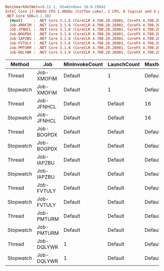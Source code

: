 ``` ini

BenchmarkDotNet=v0.12.1, OS=Windows 10.0.19042
Intel Core i7-8665U CPU 1.90GHz (Coffee Lake), 1 CPU, 8 logical and 4 physical cores
.NET Core SDK=3.1.302
  [Host]     : .NET Core 3.1.6 (CoreCLR 4.700.20.26901, CoreFX 4.700.20.31603), X64 RyuJIT
  Job-XMOFIM : .NET Core 3.1.6 (CoreCLR 4.700.20.26901, CoreFX 4.700.20.31603), X64 RyuJIT
  Job-JFNHCL : .NET Core 3.1.6 (CoreCLR 4.700.20.26901, CoreFX 4.700.20.31603), X64 RyuJIT
  Job-BOGPDX : .NET Core 3.1.6 (CoreCLR 4.700.20.26901, CoreFX 4.700.20.31603), X64 RyuJIT
  Job-IAPZBU : .NET Core 3.1.6 (CoreCLR 4.700.20.26901, CoreFX 4.700.20.31603), X64 RyuJIT
  Job-FVTULY : .NET Core 3.1.6 (CoreCLR 4.700.20.26901, CoreFX 4.700.20.31603), X64 RyuJIT
  Job-PMTURM : .NET Core 3.1.6 (CoreCLR 4.700.20.26901, CoreFX 4.700.20.31603), X64 RyuJIT
  Job-DQLYWR : .NET Core 3.1.6 (CoreCLR 4.700.20.26901, CoreFX 4.700.20.31603), X64 RyuJIT


```
|    Method |        Job | MinInvokeCount | LaunchCount | MaxIterationCount | MaxWarmupIterationCount | MinIterationCount | MinWarmupIterationCount | WarmupCount |         Mean |       Error |      StdDev |       Median |  Gen 0 |  Gen 1 |  Gen 2 | Allocated |
|---------- |----------- |--------------- |------------ |------------------ |------------------------ |------------------ |------------------------ |------------ |-------------:|------------:|------------:|-------------:|-------:|-------:|-------:|----------:|
|    Thread | Job-XMOFIM |        Default |           1 |           Default |                 Default |           Default |                 Default |     Default | 3,875.659 ns |  76.6788 ns | 114.7692 ns | 3,874.363 ns | 0.2594 | 0.2594 | 0.2594 |     192 B |
| Stopwatch | Job-XMOFIM |        Default |           1 |           Default |                 Default |           Default |                 Default |     Default |     6.471 ns |   0.2419 ns |   0.2263 ns |     6.410 ns | 0.0096 |      - |      - |      40 B |
|    Thread | Job-JFNHCL |        Default |     Default |                16 |                 Default |           Default |                 Default |     Default | 3,847.377 ns | 225.7193 ns | 221.6866 ns | 3,811.216 ns | 0.2518 | 0.2518 | 0.2518 |     192 B |
| Stopwatch | Job-JFNHCL |        Default |     Default |                16 |                 Default |           Default |                 Default |     Default |     6.470 ns |   0.2293 ns |   0.2145 ns |     6.446 ns | 0.0096 |      - |      - |      40 B |
|    Thread | Job-BOGPDX |        Default |     Default |           Default |                       7 |           Default |                 Default |     Default | 4,587.079 ns | 190.8288 ns | 562.6631 ns | 4,564.795 ns | 0.1450 | 0.1450 | 0.1450 |     192 B |
| Stopwatch | Job-BOGPDX |        Default |     Default |           Default |                       7 |           Default |                 Default |     Default |     7.559 ns |   0.3484 ns |   1.0272 ns |     7.249 ns | 0.0095 |      - |      - |      40 B |
|    Thread | Job-IAPZBU |        Default |     Default |           Default |                 Default |                 1 |                 Default |     Default | 3,792.396 ns |  69.1760 ns | 121.1562 ns | 3,800.788 ns | 0.2823 | 0.2823 | 0.2823 |     192 B |
| Stopwatch | Job-IAPZBU |        Default |     Default |           Default |                 Default |                 1 |                 Default |     Default |     5.851 ns |   0.2367 ns |   0.1848 ns |     5.825 ns | 0.0096 |      - |      - |      40 B |
|    Thread | Job-FVTULY |        Default |     Default |           Default |                 Default |           Default |                       1 |     Default | 3,702.323 ns |  74.0667 ns | 110.8596 ns | 3,709.700 ns | 0.2441 | 0.2441 | 0.2441 |     192 B |
| Stopwatch | Job-FVTULY |        Default |     Default |           Default |                 Default |           Default |                       1 |     Default |     5.651 ns |   0.1660 ns |   0.1553 ns |     5.651 ns | 0.0096 |      - |      - |      40 B |
|    Thread | Job-PMTURM |        Default |     Default |           Default |                 Default |           Default |                 Default |           1 | 3,632.863 ns |  69.8729 ns |  88.3668 ns | 3,606.241 ns | 0.2518 | 0.2518 | 0.2518 |     192 B |
| Stopwatch | Job-PMTURM |        Default |     Default |           Default |                 Default |           Default |                 Default |           1 |     5.666 ns |   0.1686 ns |   0.1577 ns |     5.690 ns | 0.0096 |      - |      - |      40 B |
|    Thread | Job-DQLYWR |              1 |     Default |           Default |                 Default |           Default |                 Default |     Default | 3,654.189 ns |  72.3239 ns |  91.4666 ns | 3,611.645 ns | 0.2747 | 0.2747 | 0.2747 |     192 B |
| Stopwatch | Job-DQLYWR |              1 |     Default |           Default |                 Default |           Default |                 Default |     Default |     6.971 ns |   0.2685 ns |   0.3935 ns |     6.886 ns | 0.0096 |      - |      - |      40 B |
